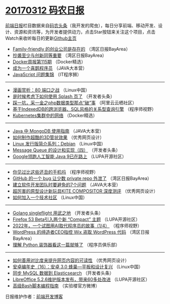 # [20170312 码农日报](12.md)

[前端日报](http://caibaojian.com/c/news)栏目数据来自[码农头条](http://hao.caibaojian.com/)（我开发的爬虫），每日分享前端、移动开发、设计、资源和资讯等，为开发者提供动力，点击Star按钮来关注这个项目，点击Watch来收听每日的更新[Github主页](https://github.com/kujian/frontendDaily)
* [Family-friendly 的创业公司是存在的](http://hao.caibaojian.com/29644.html) （湾区日报BayArea）
* [抄袭至少与创新同等重要](http://hao.caibaojian.com/29645.html) （湾区日报BayArea）
* [Docker周报第115期](http://hao.caibaojian.com/29780.html) （Docker精选）
* [成为一个喜鹊程序员](http://hao.caibaojian.com/29814.html) （JAVA大本营）
* [JavaScript 问题集锦](http://hao.caibaojian.com/29855.html) （IT程序狮）

***
* [漫画赏析：80 端口之战](http://hao.caibaojian.com/29793.html) （Linux中国）
* [是时候考虑下如何使用 Splash 页了](http://hao.caibaojian.com/29825.html) （开发者头条）
* [踩一坑，采一金之php数据类型那点“破”事](http://hao.caibaojian.com/29804.html) （阿里云云栖社区）
* [基于IndexedDB的跨浏览器、SQL风格的关系型查询引擎](http://hao.caibaojian.com/29845.html) （程序师视野）
* [Kubernetes集群中的网络](http://hao.caibaojian.com/29781.html) （Docker精选）

***
* [Java 中 MongoDB 使用指南](http://hao.caibaojian.com/29815.html) （JAVA大本营）
* [如何制作超酷的3D管状效果](http://hao.caibaojian.com/29856.html) （优秀网页设计）
* [Linux 发行版简介系列：Debian](http://hao.caibaojian.com/29794.html) （Linux中国）
* [Message Queue 的设计和实现（四）](http://hao.caibaojian.com/29826.html) （开发者头条）
* [Google领跑人工智能 Java 9已在路上](http://hao.caibaojian.com/29805.html) （LUPA开源社区）

***
* [你见过比这些还丑的手机吗](http://hao.caibaojian.com/29846.html) （程序师视野）
* [GitHub 的一个 bug 让少数 private repo 外泄了](http://hao.caibaojian.com/29784.html) （湾区日报BayArea）
* [建立软件开发团队时要避免的7个问题](http://hao.caibaojian.com/29816.html) （JAVA大本营）
* [超厉害的原型设计新玩具KITE COMPOSITOR 深度测评](http://hao.caibaojian.com/29857.html) （优秀网页设计）
* [如何加入一个技术社区](http://hao.caibaojian.com/29795.html) （Linux中国）

***
* [Golang singleflight 用武之地](http://hao.caibaojian.com/29827.html) （开发者头条）
* [Firefox 53 Beta引入两个新 “Compact” 主题](http://hao.caibaojian.com/29806.html) （LUPA开源社区）
* [2022年，一个试图用AI取代程序员的故事（1/4）](http://hao.caibaojian.com/29847.html) （程序师视野）
* [WordPress 的缔造者CEO指控 Wix 盗取 WordPress 代码](http://hao.caibaojian.com/29785.html) （湾区日报BayArea）
* [理解 Python 装饰器看这一篇就够了](http://hao.caibaojian.com/29817.html) （程序员俱乐部）

***
* [如何善用对比度来提升网页内容的可读性](http://hao.caibaojian.com/29858.html) （优秀网页设计）
* [安卓编年史（16）：安卓 3.0 蜂巢—平板和设计复兴](http://hao.caibaojian.com/29796.html) （Linux中国）
* [同步 MySQL 数据到 Elasticsearch](http://hao.caibaojian.com/29828.html) （开发者头条）
* [LibreOffice 5.2.6维护版本发布，带来60多处改进](http://hao.caibaojian.com/29807.html) （LUPA开源社区）
* [高级Bash脚本编程指南](http://hao.caibaojian.com/29848.html) （实验楼官方微博）

日报维护作者：[前端开发博客](http://caibaojian.com/) 